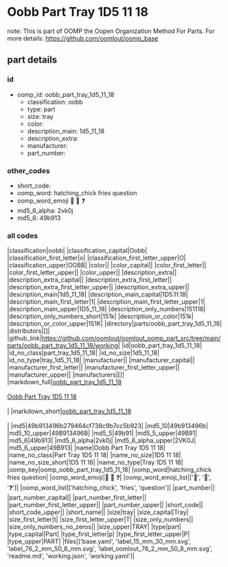 # Oobb Part Tray 1D5 11 18  

note: This is part of OOMP the Oopen Organization Method For Parts. For more details: https://github.com/oomlout/oomp_base

##  part details





### id
* oomp_id: oobb_part_tray_1d5_11_18
  * classification: oobb
  * type: part
  * size: tray
  * color: 
  * description_main: 1d5_11_18
  * description_extra: 
  * manufacturer: 
  * part_number: 

### other_codes
* short_code: 
* oomp_word: hatching_chick fries question
* oomp_word_emoji :hatching_chick: :fries: :question:
* md5_6_alpha: 2vk0j
* md5_6: 49b913

### all codes 
|classification|oobb|
|classification_capital|Oobb|
|classification_first_letter|o|
|classification_first_letter_upper|O|
|classification_upper|OOBB|
|color||
|color_capital||
|color_first_letter||
|color_first_letter_upper||
|color_upper||
|description_extra||
|description_extra_capital||
|description_extra_first_letter||
|description_extra_first_letter_upper||
|description_extra_upper||
|description_main|1d5_11_18|
|description_main_capital|1D5.11.18|
|description_main_first_letter|1|
|description_main_first_letter_upper|1|
|description_main_upper|1D5_11_18|
|description_only_numbers|151118|
|description_only_numbers_short|151k|
|description_or_color|151k|
|description_or_color_upper|151K|
|directory|parts/oobb_part_tray_1d5_11_18|
|distributors|[]|
|github_link|https://github.com/oomlout/oomlout_oomp_part_src/tree/main/parts/oobb_part_tray_1d5_11_18/working|
|id|oobb_part_tray_1d5_11_18|
|id_no_class|part_tray_1d5_11_18|
|id_no_size|1d5_11_18|
|id_no_type|tray_1d5_11_18|
|manufacturer||
|manufacturer_capital||
|manufacturer_first_letter||
|manufacturer_first_letter_upper||
|manufacturer_upper||
|manufacturers|[]|
|markdown_full|[oobb_part_tray_1d5_11_18](https://github.com/oomlout/oomlout_oomp_part_src/tree/main/parts/oobb_part_tray_1d5_11_18/working)<br>[](https://github.com/oomlout/oomlout_oomp_part_src/tree/main/parts/oobb_part_tray_1d5_11_18/working)<br>[Oobb Part Tray 1D5 11 18](https://github.com/oomlout/oomlout_oomp_part_src/tree/main/parts/oobb_part_tray_1d5_11_18/working)<br><br>|
|markdown_short|[oobb_part_tray_1d5_11_18](https://github.com/oomlout/oomlout_oomp_part_src/tree/main/parts/oobb_part_tray_1d5_11_18/working)<br><br>|
|md5|49b913496b279464cf738c9b7cc5b923|
|md5_10|49b913496b|
|md5_10_upper|49B913496B|
|md5_5|49b91|
|md5_5_upper|49B91|
|md5_6|49b913|
|md5_6_alpha|2vk0j|
|md5_6_alpha_upper|2VK0J|
|md5_6_upper|49B913|
|name|Oobb Part Tray 1D5 11 18|
|name_no_class|Part Tray 1D5 11 18|
|name_no_size|1D5 11 18|
|name_no_size_short|1D5 11 18|
|name_no_type|Tray 1D5 11 18|
|oomp_key|oomp_oobb_part_tray_1d5_11_18|
|oomp_word|hatching_chick fries question|
|oomp_word_emoji|:hatching_chick: :fries: :question:|
|oomp_word_emoji_list|[':hatching_chick:', ':fries:', ':question:']|
|oomp_word_list|['hatching_chick', 'fries', 'question']|
|part_number||
|part_number_capital||
|part_number_first_letter||
|part_number_first_letter_upper||
|part_number_upper||
|short_code||
|short_code_upper||
|short_name||
|size|tray|
|size_capital|Tray|
|size_first_letter|t|
|size_first_letter_upper|T|
|size_only_numbers||
|size_only_numbers_no_zeros||
|size_upper|TRAY|
|type|part|
|type_capital|Part|
|type_first_letter|p|
|type_first_letter_upper|P|
|type_upper|PART|
|files|['base.yaml', 'label_15_mm_30_mm.svg', 'label_76_2_mm_50_8_mm.svg', 'label_oomlout_76_2_mm_50_8_mm.svg', 'readme.md', 'working.json', 'working.yaml']|
